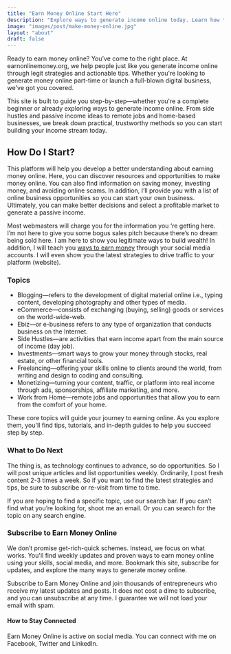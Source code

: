 ```yaml
---
title: "Earn Money Online Start Here"
description: "Explore ways to generate income online today. Learn how to earn money online free through side hustles, online jobs, home based business opportunities and more."
image: "images/post/make-money-online.jpg"
layout: "about"
draft: false
---
```


Ready to earn money online? You’ve come to the right place. At earnonlinemoney.org, we help people just like you generate income online through legit strategies and actionable tips. Whether you're looking to generate money online part-time or launch a full-blown digital business, we've got you covered.

This site is built to guide you step-by-step—whether you're a complete beginner or already exploring ways to generate income online. From side hustles and passive income ideas to remote jobs and home-based businesses, we break down practical, trustworthy methods so you can start building your income stream today.

## How Do I Start?

This platform will help you develop a better understanding about earning money online. Here, you can discover resources and opportunities to make money online. You can also find information on saving money, investing money, and avoiding online scams. In addition, I’ll provide you with a list of online business opportunities so you can start your own business. Ultimately, you can make better decisions and select a profitable market to generate a passive income.

Most webmasters will charge you for the information you ‘re getting here. I’m not here to give you some bogus sales pitch because there’s no dream being sold here. I am here to show you legitimate ways to build wealth! In addition, I will teach you [ways to earn money](blog/ways-to-make-money) through your social media accounts. I will even show you the latest strategies to drive traffic to your platform (website).

### Topics

- Blogging—refers to the development of digital material online i.e., typing content, developing photography and other types of media.
- eCommerce—consists of exchanging (buying, selling) goods or services on the world-wide-web.
- Ebiz—or e-business refers to any type of organization that conducts business on the Internet.
- Side Hustles—are activities that earn income apart from the main source of income (day job).
- Investments—smart ways to grow your money through stocks, real estate, or other financial tools.
- Freelancing—offering your skills online to clients around the world, from writing and design to coding and consulting.
- Monetizing—turning your content, traffic, or platform into real income through ads, sponsorships, affiliate marketing, and more.
- Work from Home—remote jobs and opportunities that allow you to earn from the comfort of your home.

These core topics will guide your journey to earning online. As you explore them, you'll find tips, tutorials, and in-depth guides to help you succeed step by step.

### What to Do Next

The thing is, as technology continues to advance, so do opportunities. So I will post unique articles and list opportunities weekly. Ordinarily, I post fresh content 2-3 times a week. So if you want to find the latest strategies and tips, be sure to subscribe or re-visit from time to time.

If you are hoping to find a specific topic, use our search bar. If you can’t find what you’re looking for, shoot me an email. Or you can search for the topic on any search engine.

### Subscribe to Earn Money Online

We don’t promise get-rich-quick schemes. Instead, we focus on what works. You'll find weekly updates and proven ways to earn money online using your skills, social media, and more. Bookmark this site, subscribe for updates, and explore the many ways to generate money online.

Subscribe to Earn Money Online and join thousands of entrepreneurs who receive my latest updates and posts. It does not cost a dime to subscribe, and you can unsubscribe at any time. I guarantee we will not load your email with spam.

#### How to Stay Connected

Earn Money Online is active on social media. You can connect with me on Facebook, Twitter and LinkedIn.

